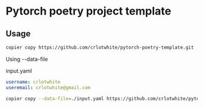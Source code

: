 # Pytorch poetry project template

## Usage

```bash
copier copy https://github.com/crlotwhite/pytorch-poetry-template.git .
```

Using --data-file

input.yaml
```yaml
username: crlotwhite
useremail: crlotwhite@gmail.com
```

```bash
copier copy --data-file=./input.yaml https://github.com/crlotwhite/pytorch-poetry-template.git .
```

